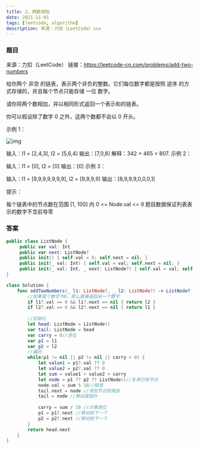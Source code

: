 ```yaml
---
title: 2、两数相加
date: 2021-11-01
tags: [leetcode, algorithm]
description: 来源：力扣（LeetCode）xxx
---
```


### 题目

来源：力扣（LeetCode）
链接：https://leetcode-cn.com/problems/add-two-numbers

给你两个 非空 的链表，表示两个非负的整数。它们每位数字都是按照 逆序 的方式存储的，并且每个节点只能存储 一位 数字。

请你将两个数相加，并以相同形式返回一个表示和的链表。

你可以假设除了数字 0 之外，这两个数都不会以 0 开头。

 

示例 1：

![img](https://assets.leetcode-cn.com/aliyun-lc-upload/uploads/2021/01/02/addtwonumber1.jpg)


输入：l1 = [2,4,3], l2 = [5,6,4]
输出：[7,0,8]
解释：342 + 465 = 807.
示例 2：

输入：l1 = [0], l2 = [0]
输出：[0]
示例 3：

输入：l1 = [9,9,9,9,9,9,9], l2 = [9,9,9,9]
输出：[8,9,9,9,0,0,0,1]


提示：

每个链表中的节点数在范围 [1, 100] 内
0 <= Node.val <= 9
题目数据保证列表表示的数字不含前导零

### 答案

```swift title="Solution.swift"
public class ListNode {
     public var val: Int
     public var next: ListNode?
     public init() { self.val = 0; self.next = nil; }
     public init(_ val: Int) { self.val = val; self.next = nil; }
     public init(_ val: Int, _ next: ListNode?) { self.val = val; self.next = next; }
}

class Solution {
    func addTwoNumbers(_ l1: ListNode?, _ l2: ListNode?) -> ListNode? {
        //如果某个数字为0，那么直接返回另一个数字
        if l1?.val == 0 && l1?.next == nil { return l2 }
        if l2?.val == 0 && l2?.next == nil { return l1 }
        
        //初始化
        let head: ListNode = ListNode()
        var tail: ListNode = head
        var carry = 0//进位
        var p1 = l1
        var p2 = l2
        //遍历
        while(p1 != nil || p2 != nil || carry > 0) {
            let value1 = p1?.val ?? 0
            let value2 = p2?.val ?? 0
            let sum = value1 + value2 + carry
            let node = p1 ?? p2 ?? ListNode()//复用已有节点
            node.val = sum % 10//赋值
            tail.next = node //添加节点到尾部
            tail = node //移动尾指针
                        
            carry = sum / 10 //计算进位
            p1 = p1?.next //移动到下一个
            p2 = p2?.next //移动到下一个
        }
        return head.next
    }
}
```




